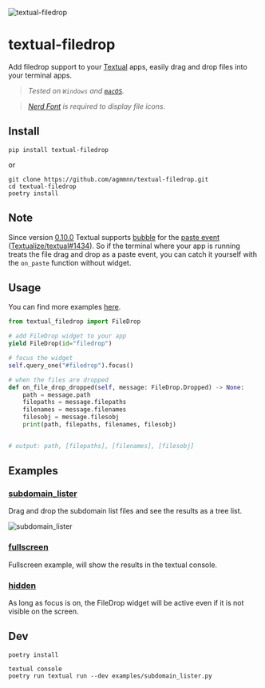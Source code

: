 ![textual-filedrop](https://user-images.githubusercontent.com/16024979/208708722-e550d8ca-22a7-47f0-adf9-16cad570cdfd.png)

# textual-filedrop

Add filedrop support to your [Textual](https://github.com/textualize/textual/) apps, easily drag and drop files into your terminal apps.

> _Tested on `Windows` and [`macOS`](https://github.com/Textualize/textual/discussions/1414#discussioncomment-4467029)._

> _[Nerd Font](https://www.nerdfonts.com/font-downloads) is required to display file icons._

## Install

```
pip install textual-filedrop
```

or

```
git clone https://github.com/agmmnn/textual-filedrop.git
cd textual-filedrop
poetry install
```

## Note

Since version [0.10.0](https://github.com/Textualize/textual/releases/tag/v0.10.0) Textual supports [bubble](https://textual.textualize.io/guide/events/#bubbling) for the [paste event](https://textual.textualize.io/events/paste/) ([Textualize/textual#1434](https://github.com/Textualize/textual/issues/1434)). So if the terminal where your app is running treats the file drag and drop as a paste event, you can catch it yourself with the `on_paste` function without widget.

## Usage

You can find more examples [here](./examples).

```py
from textual_filedrop import FileDrop
```

```py
# add FileDrop widget to your app
yield FileDrop(id="filedrop")
```

```py
# focus the widget
self.query_one("#filedrop").focus()
```

```py
# when the files are dropped
def on_file_drop_dropped(self, message: FileDrop.Dropped) -> None:
    path = message.path
    filepaths = message.filepaths
    filenames = message.filenames
    filesobj = message.filesobj
    print(path, filepaths, filenames, filesobj)


# output: path, [filepaths], [filenames], [filesobj]
```

## Examples

### [subdomain_lister](./examples/subdomain_lister.py)

Drag and drop the subdomain list files and see the results as a tree list.

![subdomain_lister](https://user-images.githubusercontent.com/16024979/208706132-0a33bb21-51b8-441a-aeb9-668dbfcb382c.gif)

### [fullscreen](./examples/fullscreen.py)

Fullscreen example, will show the results in the textual console.

### [hidden](./examples/hidden.py)

As long as focus is on, the FileDrop widget will be active even if it is not visible on the screen.

## Dev

```
poetry install

textual console
poetry run textual run --dev examples/subdomain_lister.py
```
